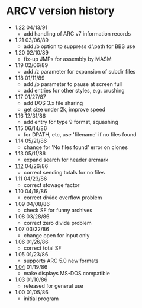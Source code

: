 # ARCV version history

- 1.22 04/13/91
  - add handling of ARC v7 information records
- 1.21 03/06/89
  - add /b option to suppress d:\path for BBS use
- 1.20 02/10/89
  - fix-up JMPs for assembly by MASM
- 1.19 02/06/89
  - add /z parameter for expansion of subdir files
- 1.18 01/11/89
  - add /p parameter to pause at screen full
  - add entries for other styles, e.g. crushing
- 1.17 01/27/87
  - add DOS 3.x file sharing
  - get size under 2k, improve speed
- 1.16 12/31/86
  - add entry for type 9 format, squashing
- 1.15 06/14/86
  - for DPATH, etc, use 'filename' if no files found
- 1.14 05/21/86
  - change for 'No files found' error on clones
- 1.13 05/11/86
  - expand search for header arcmark
- [1.12](1.12) 04/26/86
  - correct sending totals for no files
- 1.11 04/23/86
  - correct stowage factor
- 1.10 04/18/86
  - correct divide overflow problem
- 1.09 04/08/86
  - check SF for funny archives
- 1.08 03/28/86
  - correct zero divide problem
- 1.07 03/22/86
  - change open for input only
- 1.06 01/26/86
  - correct total SF
- 1.05 01/23/86
  - supports ARC 5.0 new formats
- [1.04](1.04) 01/19/86
  - make displays MS-DOS compatible
- [1.03](1.03) 01/10/86
  - released for general use
- 1.00 01/05/86
  - initial program
